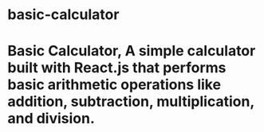 # basic-calculator
# Basic Calculator, A simple calculator built with React.js that performs basic arithmetic operations like addition, subtraction, multiplication, and division.

